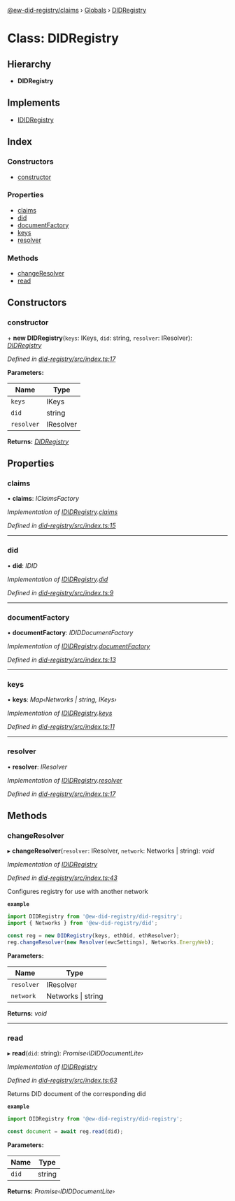 [@ew-did-registry/claims](../README.md) › [Globals](../globals.md) › [DIDRegistry](didregistry.md)

# Class: DIDRegistry

## Hierarchy

* **DIDRegistry**

## Implements

* [IDIDRegistry](../interfaces/ididregistry.md)

## Index

### Constructors

* [constructor](didregistry.md#constructor)

### Properties

* [claims](didregistry.md#claims)
* [did](didregistry.md#did)
* [documentFactory](didregistry.md#documentfactory)
* [keys](didregistry.md#keys)
* [resolver](didregistry.md#resolver)

### Methods

* [changeResolver](didregistry.md#changeresolver)
* [read](didregistry.md#read)

## Constructors

###  constructor

\+ **new DIDRegistry**(`keys`: IKeys, `did`: string, `resolver`: IResolver): *[DIDRegistry](didregistry.md)*

*Defined in [did-registry/src/index.ts:17](https://github.com/energywebfoundation/ew-did-registry/blob/9796cd6/packages/did-registry/src/index.ts#L17)*

**Parameters:**

Name | Type |
------ | ------ |
`keys` | IKeys |
`did` | string |
`resolver` | IResolver |

**Returns:** *[DIDRegistry](didregistry.md)*

## Properties

###  claims

• **claims**: *IClaimsFactory*

*Implementation of [IDIDRegistry](../interfaces/ididregistry.md).[claims](../interfaces/ididregistry.md#claims)*

*Defined in [did-registry/src/index.ts:15](https://github.com/energywebfoundation/ew-did-registry/blob/9796cd6/packages/did-registry/src/index.ts#L15)*

___

###  did

• **did**: *IDID*

*Implementation of [IDIDRegistry](../interfaces/ididregistry.md).[did](../interfaces/ididregistry.md#did)*

*Defined in [did-registry/src/index.ts:9](https://github.com/energywebfoundation/ew-did-registry/blob/9796cd6/packages/did-registry/src/index.ts#L9)*

___

###  documentFactory

• **documentFactory**: *IDIDDocumentFactory*

*Implementation of [IDIDRegistry](../interfaces/ididregistry.md).[documentFactory](../interfaces/ididregistry.md#documentfactory)*

*Defined in [did-registry/src/index.ts:13](https://github.com/energywebfoundation/ew-did-registry/blob/9796cd6/packages/did-registry/src/index.ts#L13)*

___

###  keys

• **keys**: *Map‹Networks | string, IKeys›*

*Implementation of [IDIDRegistry](../interfaces/ididregistry.md).[keys](../interfaces/ididregistry.md#keys)*

*Defined in [did-registry/src/index.ts:11](https://github.com/energywebfoundation/ew-did-registry/blob/9796cd6/packages/did-registry/src/index.ts#L11)*

___

###  resolver

• **resolver**: *IResolver*

*Implementation of [IDIDRegistry](../interfaces/ididregistry.md).[resolver](../interfaces/ididregistry.md#resolver)*

*Defined in [did-registry/src/index.ts:17](https://github.com/energywebfoundation/ew-did-registry/blob/9796cd6/packages/did-registry/src/index.ts#L17)*

## Methods

###  changeResolver

▸ **changeResolver**(`resolver`: IResolver, `network`: Networks | string): *void*

*Implementation of [IDIDRegistry](../interfaces/ididregistry.md)*

*Defined in [did-registry/src/index.ts:43](https://github.com/energywebfoundation/ew-did-registry/blob/9796cd6/packages/did-registry/src/index.ts#L43)*

Configures registry for use with another network

**`example`** 
```typescript
import DIDRegistry from '@ew-did-registry/did-regsitry';
import { Networks } from '@ew-did-registry/did';

const reg = new DIDRegistry(keys, ethDid, ethResolver);
reg.changeResolver(new Resolver(ewcSettings), Networks.EnergyWeb);
```

**Parameters:**

Name | Type |
------ | ------ |
`resolver` | IResolver |
`network` | Networks &#124; string |

**Returns:** *void*

___

###  read

▸ **read**(`did`: string): *Promise‹IDIDDocumentLite›*

*Implementation of [IDIDRegistry](../interfaces/ididregistry.md)*

*Defined in [did-registry/src/index.ts:63](https://github.com/energywebfoundation/ew-did-registry/blob/9796cd6/packages/did-registry/src/index.ts#L63)*

Returns DID document of the corresponding did

**`example`** 
```typescript
import DIDRegistry from '@ew-did-registry/did-registry';

const document = await reg.read(did);
```

**Parameters:**

Name | Type |
------ | ------ |
`did` | string |

**Returns:** *Promise‹IDIDDocumentLite›*
